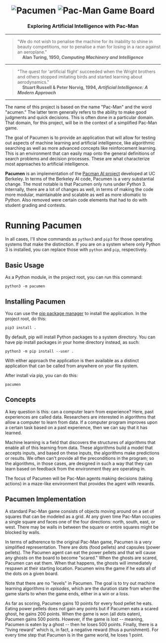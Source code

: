 <h1 align="center">
    <img src="https://github.com/jeffnyman/pacumen/blob/master/references/pacumen-title-bw-55.png" alt="Pacumen">
    <img src="https://github.com/jeffnyman/pacumen/blob/master/references/pacumen-game.png" alt="Pac-Man Game Board">
</h1>

<h3 align="center">Exploring Artificial Intelligence with Pac-Man</h3>


---

> "We do not wish to penalise the machine for its inability to shine in beauty competitions, nor to penalise a man for losing in a race against an aeroplane."<br>
> &nbsp;&nbsp;&nbsp;&nbsp;**Alan Turing, 1950, _Computing Machinery and Intelligence_**

---

> "The quest for 'artificial flight' succeeded when the Wright brothers and others stopped imitating birds and started learning about aerodynamics."<br>
> &nbsp;&nbsp;&nbsp;&nbsp;**Stuart Russell & Peter Norvig, 1994, _Artificial Intelligence: A Modern Approach_**

---

The name of this project is based on the name "Pac-Man" and the word "acumen." The latter term generally refers to the ability to make good judgments and quick decisions. This is often done in a particular domain. That domain, for this project, will be in the context of a simplified Pac-Man game.

The goal of Pacumen is to provide an application that will allow for testing out aspects of machine learning and artificial intelligence, like algorithmic searching as well as more advanced concepts like reinforcement learning. This is an environment that can easily map onto the general definitions of search problems and decision processes. These are what characterize most approaches to artificial intelligence.

**Pacumen** is an implementation of the [Pacman AI project](http://ai.berkeley.edu) developed at UC Berkeley. In terms of the Berkeley AI code, Pacumen is a very substantial change. The most notable is that Pacumen only runs under Python 3. Internally, there are a lot of changes as well, in terms of making the code more modular, maintainable and scalable as well as more idiomatic to Python. Also removed were certain code elements that had to do with student grading and contests.

# Running Pacumen

In all cases, I'll show commands as `python3` and `pip3` for those operating systems that make the distinction. If you are on a system where only Python 3 is installed, you can replace those with `python` and `pip`, respectively.

## Basic Usage

As a Python module, in the project root, you can run this command:

    python3 -m pacumen

## Installing Pacumen

You can use the [pip package manager](https://pip.pypa.io/) to install the application. In the project root, do this:

```
pip3 install .
```

By default, pip will install Python packages to a system directory. You can have pip install packages in your home directory instead, as such:

```
python3 -m pip install --user .
``` 
    
With either approach the application is then available as a distinct application that can be called from anywhere on your file system.

After install via pip, you can do this:

```
pacumen
```

## Concepts

A key question is this: can a computer learn from experience? Here, past experiences are called data. Researchers are interested in algorithms that allow a computer to learn from data. If a computer program improves upon a certain task based on a past experience, then we can say that it has learned.

Machine learning is a field that discovers the structures of algorithms that enable all of this learning from data. These algorithms build a model that accepts inputs, and based on these inputs, the algorithms make predictions or results. We often can't provide all the preconditions in the program; so the algorithms, in those cases, are designed in such a way that they can learn based on feedback from the environment they are operating in.

The focus of Pacumen will be Pac-Man agents making decisions (taking actions) in a maze-like environment that provides the agent with rewards.

## Pacumen Implementation

A standard Pac-Man game consists of objects moving around on a set of squares that can be modeled as a grid. At any given time Pac-Man occupies a single square and faces one of the four directions: north, south, east, or west. There may be walls in between the square or entire squares might be blocked by walls.

In terms of adherence to the original Pac-Man game, Pacumen is a very simplified representation. There are dots (food pellets) and capsules (power pellets). The Pacumen agent can eat the power pellets and that will cause any ghosts on the board to become "scared." When the ghosts are scared, Pacumen can eat them. When that happens, the ghosts will immediately respawn at their starting location. Pacumen wins the game if he eats all of the dots on a given board.

Note that there are no "levels" in Pacumen. The goal is to try out machine learning algorithms in _episodes_, which are the duration state from when the game starts to when the game ends, either in a win or a loss.

As far as scoring, Pacumen gains 10 points for every food pellet he eats. Eating power pellets does not gain any points but if Pacumen eats a scared ghost, he gains 200 points. When the game is won (all dots eaten), Pacumen gains 500 points. However, if the game is lost -- meaning, Pacumen is eaten by a ghost -- then he loses 500 points. Finally, there is a "living reward" which is, in fact, a negative reward (thus a punishment). For every time step that Pacumen is in the game world, he loses 1 point.

